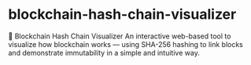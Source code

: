 # blockchain-hash-chain-visualizer
🚀 Blockchain Hash Chain Visualizer An interactive web-based tool to visualize how blockchain works — using SHA-256 hashing to link blocks and demonstrate immutability in a simple and intuitive way.
